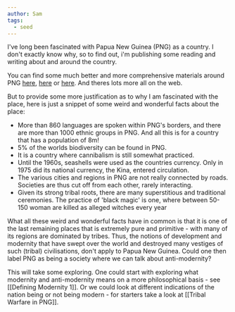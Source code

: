 ```yaml
---
author: Sam
tags:
  - seed
---
```

I've long been fascinated with Papua New Guinea (PNG) as a country. I don't exactly know why, so to find out, i'm publishing some reading and writing about and around the country.

You can find some much better and more comprehensive materials around PNG [here](https://www.cia.gov/the-world-factbook/countries/papua-new-guinea/#transnational-issues), [here](https://en.wikipedia.org/wiki/Papua_New_Guinea) or [here](https://www.worldatlas.com/articles/top-10-interesting-facts-about-papua-new-guinea.html#:~:text=Several%20cultures%20in%20Papua%20New,every%20year%20in%20this%20country.). And theres lots more all on the web. 

But to provide some more justification as to why I am fascinated with the place, here is just a snippet of some weird and wonderful facts about the place:

- More than 860 languages are spoken within PNG's borders, and there are more than 1000 ethnic groups in PNG. And all this is for a country that has a population of 8m!
- 5% of the worlds biodiversity can be found in PNG.
- It is a country where cannibalism is still somewhat practiced.
- Until the 1960s, seashells were used as the countries currency. Only in 1975 did its national currency, the Kina, entered circulation.
- The various cities and regions in PNG are not really connected by roads. Societies are thus cut off from each other, rarely interacting. 
- Given its strong tribal roots, there are many superstitious and traditional ceremonies. The practice of 'black magic' is one, where between 50-150 woman are killed as alleged witches every year

What all these weird and wonderful facts have in common is that it is one of the last remaining places that is extremely pure and primitive - with many of its regions are dominated by tribes. Thus, the notions of development and modernity that have swept over the world and destroyed many vestiges of such (tribal) civilisations, don't apply to Papua New Guinea. Could one then label PNG as being a society where we can talk about anti-modernity? 

This will take some exploring. One could start with exploring what modernity and anti-modernity means on a more philosophical basis - see [[Defining Modernity 1]]. Or we could look at different indications of the nation being or not being modern - for starters take a look at [[Tribal Warfare in PNG]]. 
